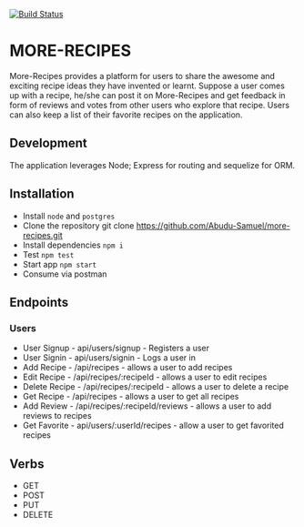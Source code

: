 
[![Build Status](https://travis-ci.org/Abudu-Samuel/more-recipes.svg?branch=master)](https://travis-ci.org/Abudu-Samuel/more-recipes)

# MORE-RECIPES
More-Recipes provides a platform for users to share the awesome and exciting  recipe ideas they 
have invented or learnt.  Suppose a user comes up with a recipe,  he/she can post it on 
More-Recipes and  get feedback in form of reviews and votes from other users who explore that 
recipe. Users can also keep a list of their favorite recipes on the application. 


## Development
The application leverages Node; Express for routing and sequelize for ORM.

## Installation
- Install `node` and `postgres`
- Clone the repository git clone https://github.com/Abudu-Samuel/more-recipes.git
- Install dependencies `npm i`
- Test `npm test`
- Start app `npm start`
- Consume via postman

## Endpoints

### Users
- User Signup  - api/users/signup               - Registers a user
- User Signin  - api/users/signin               - Logs a user in
- Add Recipe   - /api/recipes                   - allows a user to add recipes
- Edit Recipe  - /api/recipes/:recipeId         - allows a user to edit recipes
- Delete Recipe     - /api/recipes/:recipeId    - allows a user to delete a recipe
- Get Recipe  - /api/recipes                    - allows a user to get all recipes
- Add Review  - /api/recipes/:recipeId/reviews  - allows a user to add reviews to recipes
- Get Favorite - api/users/:userId/recipes      - allow a user to get favorited recipes

## Verbs
- GET
- POST
- PUT
- DELETE
